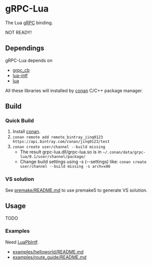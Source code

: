 # gRPC-Lua
The Lua [gRPC](http://www.grpc.io/) binding.

NOT READY!

## Dependings
gRPC-Lua depends on
* [grpc_cb](https://github.com/jinq0123/grpc_cb)
* [lua-intf](https://github.com/SteveKChiu/lua-intf)
* [lua](https://www.lua.org/)

All these libraries will installed by [conan](https://www.conan.io/)
C/C++ package manager.

## Build

### Quick Build
1. Install [conan](http://docs.conan.io/en/latest/installation.html).
1. `conan remote add remote_bintray_jinq0123 https://api.bintray.com/conan/jinq0123/test`
1. `conan create user/channel --build missing`
    * The result grpc-lua.dll/grpc-lua.so is in `~/.conan/data/grpc-lua/0.1/user/channel/package/`
    * Change build settings using -s (--settings) like:
        `conan create user/channel --build missing -s arch=x86`

### VS solution
See [premake/README.md](premake/README.md) to use premake5 to generate VS solution.

## Usage
TODO

### Examples
Need [LuaPbIntf](https://github.com/jinq0123/LuaPbIntf).
* [examples/helloworld/README.md](examples/helloworld/README.md)
* [examples/route_guide/README.md](examples/route_guide/README.md)
